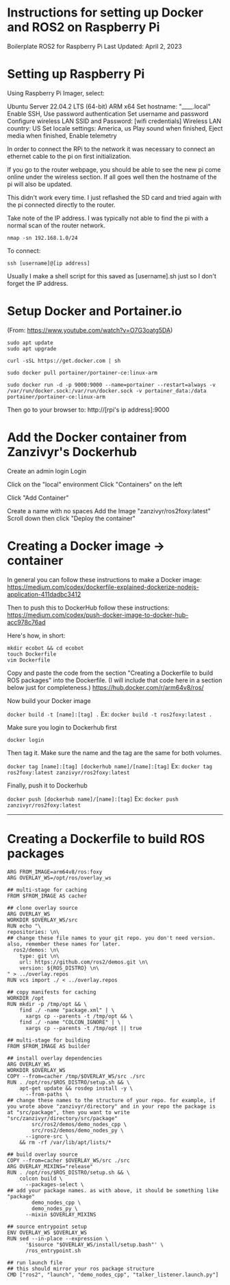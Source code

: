 # Instructions for setting up Docker and ROS2 on Raspberry Pi
Boilerplate ROS2 for Raspberry Pi
Last Updated: April 2, 2023

# Setting up Raspberry Pi
Using Raspberry Pi Imager, select:

Ubuntu Server 22.04.2 LTS (64-bit) ARM x64
Set hostname: "____.local"
Enable SSH, Use password authentication
Set username and password
Configure wireless LAN
SSID and Password: [wifi credentials]
Wireless LAN country: US
Set locale settings: America, us
Play sound when finished, Eject media when finished, Enable telemetry

In order to connect the RPi to the network it was necessary to connect an ethernet cable to the pi on first initialization.

If you go to the router webpage, you should be able to see the new pi come online under the wireless section. If all goes well then the hostname of the pi will also be updated.

This didn't work every time. I just reflashed the SD card and tried again with the pi connected directly to the router.

Take note of the IP address. I was typically not able to find the pi with a normal scan of the router network.

`nmap -sn 192.168.1.0/24`

To connect:

`ssh [username]@[ip address]`

Usually I make a shell script for this saved as [username].sh just so I don't forget the IP address.

# Setup Docker and Portainer.io
(From: https://www.youtube.com/watch?v=O7G3oatg5DA)

```
sudo apt update
sudo apt upgrade

curl -sSL https://get.docker.com | sh

sudo docker pull portainer/portainer-ce:linux-arm

sudo docker run -d -p 9000:9000 --name=portainer --restart=always -v /var/run/docker.sock:/var/run/docker.sock -v portainer_data:/data portainer/portainer-ce:linux-arm
```

Then go to your browser to:
http://[rpi's ip address]:9000

# Add the Docker container from Zanzivyr's Dockerhub
Create an admin login
Login

Click on the "local" environment
Click "Containers" on the left

Click "Add Container"

Create a name with no spaces
Add the Image "zanzivyr/ros2foxy:latest"
Scroll down then click "Deploy the container"

# Creating a Docker image -> container
In general you can follow these instructions to make a Docker image: https://medium.com/codex/dockerfile-explained-dockerize-nodejs-application-411dadbc3412

Then to push this to DockerHub follow these instructions: https://medium.com/codex/push-docker-image-to-docker-hub-acc978c76ad

Here's how, in short:

```
mkdir ecobot && cd ecobot
touch Dockerfile
vim Dockerfile
```

Copy and paste the code from the section "Creating a Dockerfile to build ROS packages" into the Dockerfile. (I will include that code here in a section below just for completeness.) https://hub.docker.com/r/arm64v8/ros/

Now build your Docker image

`docker build -t [name]:[tag] .`
Ex: `docker build -t ros2foxy:latest .`

Make sure you login to Dockerhub first

`docker login`

Then tag it. Make sure the name and the tag are the same for both volumes.

`docker tag [name]:[tag] [dockerhub name]/[name]:[tag]`
Ex: `docker tag ros2foxy:latest zanzivyr/ros2foxy:latest`

Finally, push it to Dockerhub

`docker push [dockerhub name]/[name]:[tag]`
Ex: `docker push zanzivyr/ros2foxy:latest`

--------------------------------

# Creating a Dockerfile to build ROS packages
```
ARG FROM_IMAGE=arm64v8/ros:foxy
ARG OVERLAY_WS=/opt/ros/overlay_ws

## multi-stage for caching
FROM $FROM_IMAGE AS cacher

## clone overlay source
ARG OVERLAY_WS
WORKDIR $OVERLAY_WS/src
RUN echo "\
repositories: \n\
## change these file names to your git repo. you don't need version. also, remember these names for later.
  ros2/demos: \n\
    type: git \n\
    url: https://github.com/ros2/demos.git \n\
    version: ${ROS_DISTRO} \n\
" > ../overlay.repos
RUN vcs import ./ < ../overlay.repos

## copy manifests for caching
WORKDIR /opt
RUN mkdir -p /tmp/opt && \
    find ./ -name "package.xml" | \
      xargs cp --parents -t /tmp/opt && \
    find ./ -name "COLCON_IGNORE" | \
      xargs cp --parents -t /tmp/opt || true

## multi-stage for building
FROM $FROM_IMAGE AS builder

## install overlay dependencies
ARG OVERLAY_WS
WORKDIR $OVERLAY_WS
COPY --from=cacher /tmp/$OVERLAY_WS/src ./src
RUN . /opt/ros/$ROS_DISTRO/setup.sh && \
    apt-get update && rosdep install -y \
      --from-paths \
## change these names to the structure of your repo. for example, if you wrote above "zanzivyr/directory" and in your repo the package is at "src/package", then you want to write "src/zanzivyr/directory/src/package"
        src/ros2/demos/demo_nodes_cpp \
        src/ros2/demos/demo_nodes_py \
      --ignore-src \
    && rm -rf /var/lib/apt/lists/*

## build overlay source
COPY --from=cacher $OVERLAY_WS/src ./src
ARG OVERLAY_MIXINS="release"
RUN . /opt/ros/$ROS_DISTRO/setup.sh && \
    colcon build \
      --packages-select \
## add your package names. as with above, it should be something like "package"
        demo_nodes_cpp \
        demo_nodes_py \
      --mixin $OVERLAY_MIXINS

## source entrypoint setup
ENV OVERLAY_WS $OVERLAY_WS
RUN sed --in-place --expression \
      '$isource "$OVERLAY_WS/install/setup.bash"' \
      /ros_entrypoint.sh

## run launch file
## this should mirror your ros package structure
CMD ["ros2", "launch", "demo_nodes_cpp", "talker_listener.launch.py"]
```

